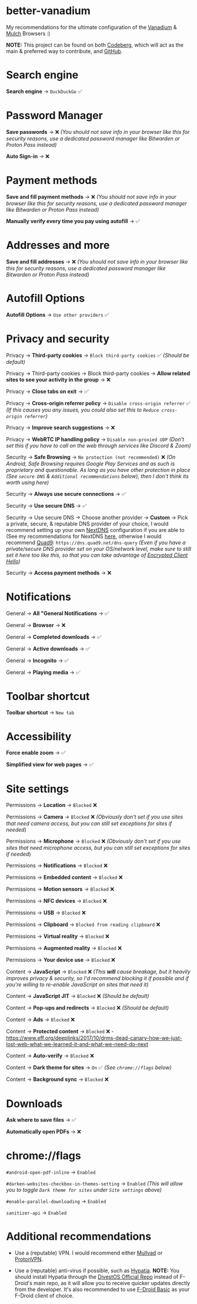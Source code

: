 # better-vanadium

My recommendations for the ultimate configuration of the [Vanadium](https://github.com/GrapheneOS/Vanadium) & [Mulch](https://gitlab.com/divested-mobile/mulch) Browsers :)

**NOTE:** This project can be found on both [Codeberg](https://codeberg.org/Magnesium1062/vanadium-settings), which will act as the main & preferred way to contribute, and [GitHub](https://github.com/Retold3202/vanadium-settings).

# Search engine

**Search engine** -> `DuckDuckGo` ✅

# Password Manager

**Save passwords** -> ❌ *(You should not save info in your browser like this for security reasons, use a dedicated password manager like Bitwarden or Proton Pass instead)*

**Auto Sign-in** -> ❌

# Payment methods

**Save and fill payment methods** -> ❌ *(You should not save info in your browser like this for security reasons, use a dedicated password manager like Bitwarden or Proton Pass instead)*

**Manually verify every time you pay using autofill** -> ✅

# Addresses and more

**Save and fill addresses** -> ❌ *(You should not save info in your browser like this for security reasons, use a dedicated password manager like Bitwarden or Proton Pass instead)*

# Autofill Options

**Autofill Options** -> `Use other providers` ✅

# Privacy and security

Privacy -> **Third-party cookies** -> `Block third-party cookies` ✅ *(Should be default)*

Privacy -> Third-party cookies -> Block third-party cookies -> **Allow related sites to see your activity in the group** -> ❌

Privacy -> **Close tabs on exit** -> ✅

Privacy -> **Cross-origin referrer policy** -> `Disable cross-origin referrer` ✅ *(If this causes you any issues, you could also set this to `Reduce cross-origin referrer`)*

Privacy -> **Improve search suggestions** -> ❌

Privacy -> **WebRTC IP handling policy** -> `Disable non-proxied UDP` *(Don't set this if you have to call on the web through services like Discord & Zoom)*

Security -> **Safe Browsing** -> `No protection (not recommended)` ❌ *(On Android, Safe Browsing requires Google Play Services and as such is proprietary and questionable. As long as you have other protection in place (See `secure DNS` & `Additional recommendations` below), then I don't think its worth using here)*

Security -> **Always use secure connections** -> ✅

Security -> **Use secure DNS** -> ✅

Security -> Use secure DNS -> Choose another provider -> **Custom** -> Pick a private, secure, & reputable DNS provider of your choice, I would recommend setting up your own [NextDNS](https://nextdns.io) configuration if you are able to (See my recommendations for NextDNS [here](https://codeberg.org/Magnesium1062/nextdns-settings), otherwise I would recommend [Quad9](https://quad9.net/): `https://dns.quad9.net/dns-query` *(Even if you have a private/secure DNS provider set on your OS/network level, make sure to still set it here too like this, so that you can take advantage of [Encrypted Client Hello](https://blog.cloudflare.com/announcing-encrypted-client-hello))*

Security -> **Access payment methods** -> ❌

# Notifications

General -> **All "General Notifications** -> ✅

General -> **Browser** -> ❌

General -> **Completed downloads** -> ✅

General -> **Active downloads** -> ✅

General -> **Incognito** -> ✅

General -> **Playing media** -> ✅

# Toolbar shortcut

**Toolbar shortcut** -> `New tab`

# Accessibility

**Force enable zoom** -> ✅

**Simplified view for web pages** -> ✅

# Site settings

Permissions -> **Location** -> `Blocked` ❌ 

Permissions -> **Camera** -> `Blocked` ❌ *(Obviously don't set if you use sites that need camera access, but you can still set exceptions for sites if needed*)

Permissions -> **Microphone** -> `Blocked` ❌ *(Obviously don't set if you use sites that need microphone access, but you can still set exceptions for sites if needed*)

Permissions -> **Notifications** -> `Blocked` ❌

Permissions -> **Embedded content** -> `Blocked` ❌

Permissions -> **Motion sensors** -> `Blocked` ❌

Permissions -> **NFC devices** -> `Blocked` ❌

Permissions -> **USB** -> `Blocked` ❌

Permissions -> **Clipboard** -> `Blocked from reading clipboard` ❌

Permissions -> **Virtual reality** -> `Blocked` ❌

Permissions -> **Augmented reality** -> `Blocked` ❌

Permissions -> **Your device use** -> `Blocked` ❌

Content -> **JavaScript** -> `Blocked` ❌ *(This **will** cause breakage, but it heavily improves privacy & security, so I'd recommend blocking it if possible and if you're willing to re-enable JavaScript on sites that need it)*

Content -> **JavaScript JIT** -> `Blocked` ❌ *(Should be default)*

Content -> **Pop-ups and redirects** -> `Blocked` ❌ *(Should be default)*

Content -> **Ads** -> `Blocked` ❌

Content -> **Protected content** -> `Blocked` ❌ - https://www.eff.org/deeplinks/2017/10/drms-dead-canary-how-we-just-lost-web-what-we-learned-it-and-what-we-need-do-next

Content -> **Auto-verify** -> `Blocked` ❌

Content -> **Dark theme for sites** -> `On` ✅ *(See `chrome://flags` below)*

Content -> **Background sync** -> `Blocked` ❌

# Downloads

**Ask where to save files** -> ✅

**Automatically open PDFs** -> ❌

# chrome://flags

`#android-open-pdf-inline` -> `Enabled`

`#darken-websites-checkbox-in-themes-setting` -> `Enabled` *(This will allow you to toggle `Dark theme for sites` under `Site settings` above)*

`#enable-parallel-downloading` -> `Enabled`

`sanitizer-api` -> `Enabled`

# Additional recommendations

* Use a (reputable) VPN. I would recommend either [Mullvad](https://mullvad.net/) or [ProtonVPN](https://protonvpn.com/).

* Use a (reputable) anti-virus if possible, such as [Hypatia](https://f-droid.org/packages/us.spotco.malwarescanner/). **NOTE:** You should install Hypatia through the [DivestOS Official Repo](https://divestos.org/fdroid/official/?fingerprint=E4BE8D6ABFA4D9D4FEEF03CDDA7FF62A73FD64B75566F6DD4E5E577550BE8467) instead of F-Droid's main repo, as it will allow you to receive quicker updates directly from the developer. It's also recommended to use [F-Droid Basic](https://f-droid.org/en/packages/org.fdroid.basic/) as your F-Droid client of choice.